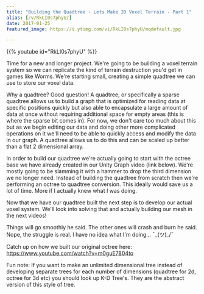 ```yaml
---
title: "Building the Quadtree - Lets Make 2D Voxel Terrain - Part 1"
alias: [/v/RkLI0s7phyU/]
date: 2017-01-25
featured_image: https://i.ytimg.com/vi/RkLI0s7phyU/mqdefault.jpg

---
```


{{% youtube id="RkLI0s7phyU" %}}

Time for a new and longer project. We're going to be building a voxel terrain system so we can replicate the kind of terrain destruction you'd get in games like Worms. We're starting small, creating a simple quadtree we can use to store our voxel data.

Why a quadtree? Good question! A quadtree, or specifically a sparse quadtree allows us to build a graph that is optimized for reading data at specific positions quickly but also able to encapsulate a large amount of data at once without requiring additional space for empty areas (this is where the sparse bit comes in). For now, we don't care too much about this but as we begin editing our data and doing other more complicated operations on it we'll need to be able to quickly access and modify the data in our graph. A quadtree allows us to do this and can be scaled up better than a flat 2 dimensional array.

In order to build our quadtree we're actually going to start with the octree base we have already created in our Unity Graph video (link below). We're mostly going to be slamming it with a hammer to drop the third dimension we no longer need. Instead of building the quadtree from scratch then we're performing an octree to quadtree conversion. This ideally would save us a lot of time. More if I actually knew what I was doing.

Now that we have our quadtree built the next step is to develop our actual voxel system. We'll look into solving that and actually building our mesh in the next videos!

Things will go smoothly he said. The other ones will crash and burn he said. Nope, the struggle is real. I have no idea what I'm doing... ¯\_(ツ)_/¯

Catch up on how we built our original octree here: https://www.youtube.com/watch?v=m0guE7804to


Fun note: If you want to make an unlimited dimensional tree instead of developing separate trees for each number of dimensions (quadtree for 2d, octree for 3d etc) you should look up K-D Tree's. They are the abstract version of this style of tree.